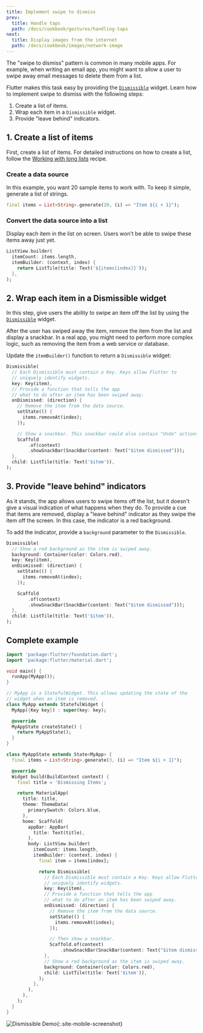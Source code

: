 ```yaml
---
title: Implement swipe to dismiss
prev:
  title: Handle taps
  path: /docs/cookbook/gestures/handling-taps
next:
  title: Display images from the internet
  path: /docs/cookbook/images/network-image
---
```


The "swipe to dismiss" pattern is common in many mobile apps.  For example,
when writing an email app, you might want to allow a user to swipe away
email messages to delete them from a list.

Flutter makes this task easy by providing the
[`Dismissible`]({{site.api}}/flutter/widgets/Dismissible-class.html) widget.
Learn how to implement swipe to dismiss with the following steps:

  1. Create a list of items.
  2. Wrap each item in a `Dismissible` widget.
  3. Provide "leave behind" indicators.

## 1. Create a list of items

First, create a list of items. For detailed
instructions on how to create a list, follow the [Working with long
lists](/docs/cookbook/lists/long-lists) recipe.

### Create a data source

In this example,
you want 20 sample items to work with.
To keep it simple, generate a list of strings.

<!-- skip -->
```dart
final items = List<String>.generate(20, (i) => "Item ${i + 1}");
```

### Convert the data source into a list

Display each item in the list on screen. Users won't
be able to swipe these items away just yet.

<!-- skip -->
```dart
ListView.builder(
  itemCount: items.length,
  itemBuilder: (context, index) {
    return ListTile(title: Text('${items[index]}'));
  },
);
```

## 2. Wrap each item in a Dismissible widget

In this step,
give users the ability to swipe an item off the list by using the
[`Dismissible`]({{site.api}}/flutter/widgets/Dismissible-class.html)
widget.

After the user has swiped away the item,
remove the item from the list and display a snackbar.
In a real app, you might need to perform more complex logic,
such as removing the item from a web service or database.

Update the `itemBuilder()` function to return a `Dismissible` widget:

<!-- skip -->
```dart
Dismissible(
  // Each Dismissible must contain a Key. Keys allow Flutter to
  // uniquely identify widgets.
  key: Key(item),
  // Provide a function that tells the app
  // what to do after an item has been swiped away.
  onDismissed: (direction) {
    // Remove the item from the data source.
    setState(() {
      items.removeAt(index);
    });

    // Show a snackbar. This snackbar could also contain "Undo" actions.
    Scaffold
        .of(context)
        .showSnackBar(SnackBar(content: Text("$item dismissed")));
  },
  child: ListTile(title: Text('$item')),
);
```

## 3. Provide "leave behind" indicators

As it stands,
the app allows users to swipe items off the list, but it doesn't
give a visual indication of what happens when they do.
To provide a cue that items are removed,
display a "leave behind" indicator as they
swipe the item off the screen. In this case,
the indicator is a red background.

To add the indicator,
provide a `background` parameter to the `Dismissible`.

<!-- skip -->
```dart
Dismissible(
  // Show a red background as the item is swiped away.
  background: Container(color: Colors.red),
  key: Key(item),
  onDismissed: (direction) {
    setState(() {
      items.removeAt(index);
    });

    Scaffold
        .of(context)
        .showSnackBar(SnackBar(content: Text("$item dismissed")));
  },
  child: ListTile(title: Text('$item')),
);
```

## Complete example

```dart
import 'package:flutter/foundation.dart';
import 'package:flutter/material.dart';

void main() {
  runApp(MyApp());
}

// MyApp is a StatefulWidget. This allows updating the state of the
// widget when an item is removed.
class MyApp extends StatefulWidget {
  MyApp({Key key}) : super(key: key);

  @override
  MyAppState createState() {
    return MyAppState();
  }
}

class MyAppState extends State<MyApp> {
  final items = List<String>.generate(3, (i) => "Item ${i + 1}");

  @override
  Widget build(BuildContext context) {
    final title = 'Dismissing Items';

    return MaterialApp(
      title: title,
      theme: ThemeData(
        primarySwatch: Colors.blue,
      ),
      home: Scaffold(
        appBar: AppBar(
          title: Text(title),
        ),
        body: ListView.builder(
          itemCount: items.length,
          itemBuilder: (context, index) {
            final item = items[index];

            return Dismissible(
              // Each Dismissible must contain a Key. Keys allow Flutter to
              // uniquely identify widgets.
              key: Key(item),
              // Provide a function that tells the app
              // what to do after an item has been swiped away.
              onDismissed: (direction) {
                // Remove the item from the data source.
                setState(() {
                  items.removeAt(index);
                });

                // Then show a snackbar.
                Scaffold.of(context)
                    .showSnackBar(SnackBar(content: Text("$item dismissed")));
              },
              // Show a red background as the item is swiped away.
              background: Container(color: Colors.red),
              child: ListTile(title: Text('$item')),
            );
          },
        ),
      ),
    );
  }
}
```

![Dismissible Demo](/images/cookbook/dismissible.gif){:.site-mobile-screenshot}
